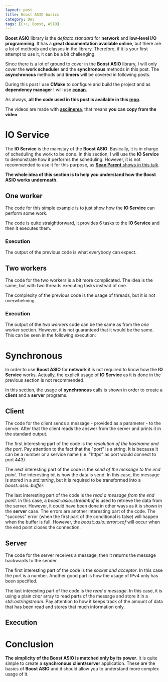 ```yaml
---
layout: post
title: Boost ASIO basics
category: Dev
tags: [C++, Boost, ASIO]
---
```


**Boost ASIO** library is the *defacto standard* for **network** and **low-level I/O programming**. It has a **great documentation available online**, but there are a lot of methods and classes in the library. Therefore, if it is your first attempt to use it, it can be a bit challenging.

Since there is a lot of ground to cover in the **Boost ASIO** library, I will only cover the **work scheduler** and the **synchronous** methods in this post. The **asynchronous** methods and **timers** will be covered in following posts.

During this post I use **CMake** to configure and build the project and as **dependency manager** I will use **[conan](https://www.conan.io/)**.

As always, **all the code used in this post is available in this [repo](https://github.com/maitesin/blog/tree/master/boost_asio_2017_01_21)**.

The videos are made with **[asciinema](https://asciinema.org/)**, that means **you can copy from the video**.

# IO Service
The **IO Service** is the mainstay of the **Boost ASIO**. Basically, it is in charge of scheduling the work to be done. In this section, I will use the **IO Service** to demonstrate how it performs the scheduling. However, it is not recommended to use it for this purpose, as [**Sean Parent** shows in this talk](https://www.youtube.com/watch?v=QIHy8pXbneI).

**The whole idea of this section is to help you understand how the Boost ASIO works underneath.**

## One worker
The code for this simple example is to just show how the **IO Service** can perform some work.
<script src="https://gist.github.com/maitesin/38a3d7ff61686cceee8adcc18474a4b8.js"></script>
The code is quite straightforward, it provides 6 tasks to the **IO Service** and then it executes them.

### Execution
The output of the previous code is what everybody can expect.
<script type="text/javascript" src="https://asciinema.org/a/1bwz66y6imztewkt2kriaqnjh.js" id="asciicast-1bwz66y6imztewkt2kriaqnjh" async></script>

## Two workers
The code for the two workers is a bit more complicated. The idea is the same, but with two threads executing tasks instead of one.
<script src="https://gist.github.com/maitesin/ebd74168110ffa558c455c3d9f80445d.js"></script>
The complexity of the previous code is the usage of threads, but it is not overwhelming.

### Execution
The output of the *two workers* code can be the same as from the *one worker* section. However, it is not guaranteed that it would be the same. This can be seen in the following execution:
<script type="text/javascript" src="https://asciinema.org/a/da8dspoce5ud1k1a49rm9qlzm.js" id="asciicast-da8dspoce5ud1k1a49rm9qlzm" async></script>

# Synchronous
In order to use **Boost ASIO** for **network** it is not required to know how the **IO Service** works. Actually, the explicit usage of **IO Service** as it is done in the previous section is not recommended.

In this section, the usage of **synchronous** calls is shown in order to create a **client** and a **server** programs.

## Client
The code for the client sends a message - provided as a parameter - to the server. After that the client reads the answer from the server and prints it in the standard output.
<script src="https://gist.github.com/maitesin/ecad73a23af61b4910c291654feac6b5.js"></script>

The first interesting part of the code is the *resolution of the hostname and the port*. Pay attention to the fact that the "port" is a string. It is because it can be a number or a service name (i.e. "https" as port would connect to port 443).
<script src="https://gist.github.com/maitesin/435eaf9c3958e3f9151e7799c0b03feb.js"></script>

The next interesting part of the code is the *send of the message to the end point*. The interesting bit is how the data is send. In this case, the message is stored in a *std::string*, but it is required to be transformed into a *boost::asio::buffer*.
<script src="https://gist.github.com/maitesin/3293a521a7dfa69c1e72e180a3e473d8.js"></script>

The last interesting part of the code is the *read a message from the end point*. In this case, a *boost::asio::streambuf* is used to retrieve the data from the server. However, it could have been done in other ways as it is shown in the **server** case. The errors are another interesting part of the code.  The "success" error (when the first part of the conditional is false) will happen when the buffer is full. However, the *boost::asio::error::eof* will occur when the end point closes the connection.
<script src="https://gist.github.com/maitesin/af9140aefeca0b141f6a73c4711880eb.js"></script>

## Server
The code for the server receives a message, then it returns the message backwards to the sender.
<script src="https://gist.github.com/maitesin/7bd1c4316a150781e1533226cb86feeb.js"></script>

The first interesting part of the code is the *socket and acceptor*. In this case the port is a number. Another good part is how the usage of IPv4 only has been specified.
<script src="https://gist.github.com/maitesin/8ab17b5eeaf15d0a5c9f4914a59bc273.js"></script>

The last interesting part of the code is the *read a message*. In this case, it is using a plain *char* array to read parts of the message and store it in a *std::ostringstream*. Pay attention to how it keeps track of the amount of data that has been read and stores that much information only.
<script src="https://gist.github.com/maitesin/be4ae9a7e2cbcc270ad2c2aa741126b8.js"></script>

## Execution
<script type="text/javascript" src="https://asciinema.org/a/10bf5yr6qyuqh5oxm2ru65qlr.js" id="asciicast-10bf5yr6qyuqh5oxm2ru65qlr" async></script>

# Conclusion
**The simplicity of the Boost ASIO is matched only by its power**. It is quite simple to create a **synchronous** **client/server** application. These are the basics of **Boost ASIO** and it should allow you to understand more complex usage of it.

